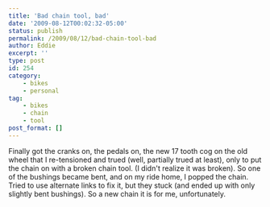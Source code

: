 ```yaml
---
title: 'Bad chain tool, bad'
date: '2009-08-12T00:02:32-05:00'
status: publish
permalink: /2009/08/12/bad-chain-tool-bad
author: Eddie
excerpt: ''
type: post
id: 254
category:
    - bikes
    - personal
tag:
    - bikes
    - chain
    - tool
post_format: []
---
```

Finally got the cranks on, the pedals on, the new 17 tooth cog on the old wheel that I re-tensioned and trued (well, partially trued at least), only to put the chain on with a broken chain tool. (I didn't realize it was broken). So one of the bushings became bent, and on my ride home, I popped the chain. Tried to use alternate links to fix it, but they stuck (and ended up with only slightly bent bushings). So a new chain it is for me, unfortunately.